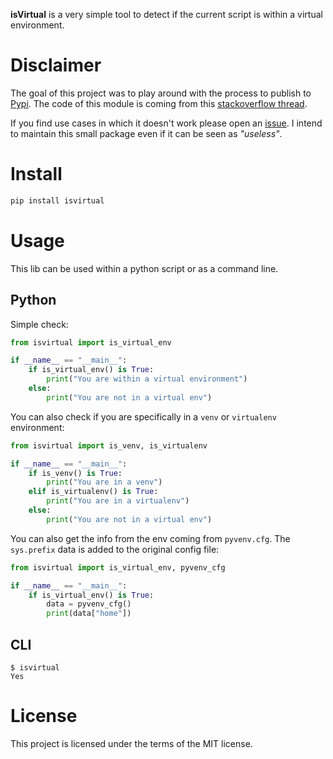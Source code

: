 **isVirtual** is a very simple tool to detect if the current script is within a virtual environment.

# Disclaimer

The goal of this project was to play around with the process to publish to [Pypi](https://pypi.org). The code of this module is coming from this [stackoverflow thread](https://stackoverflow.com/questions/1871549/how-to-determine-if-python-is-running-inside-a-virtualenv).

If you find use cases in which it doesn't work please open an [issue](https://github.com/AlexMili/isVirtual/issues). I intend to maintain this small package even if it can be seen as *"useless"*.

# Install

```bash
pip install isvirtual
```

# Usage

This lib can be used within a python script or as a command line.

## Python
Simple check:
```python
from isvirtual import is_virtual_env

if __name__ == "__main__":
    if is_virtual_env() is True:
        print("You are within a virtual environment")
    else:
        print("You are not in a virtual env")
```

You can also check if you are specifically in a `venv` or `virtualenv` environment:
```python
from isvirtual import is_venv, is_virtualenv

if __name__ == "__main__":
    if is_venv() is True:
        print("You are in a venv")
    elif is_virtualenv() is True:
        print("You are in a virtualenv")
    else:
        print("You are not in a virtual env")
```

You can also get the info from the env coming from `pyvenv.cfg`. The `sys.prefix` data is added to the original config file:
```python
from isvirtual import is_virtual_env, pyvenv_cfg

if __name__ == "__main__":
    if is_virtual_env() is True:
        data = pyvenv_cfg()
        print(data["home"])
```


## CLI
```console
$ isvirtual
Yes
```

# License

This project is licensed under the terms of the MIT license.
